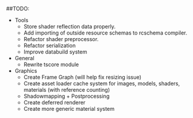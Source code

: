 ##TODO:

* Tools
	* Store shader reflection data properly.
	* Add importing of outside resource schemas to rcschema compiler.
	* Refactor shader preprocessor.
    * Refactor serialization
    * Improve databuild system
* General
    * Rewrite tscore module
* Graphics
    * Create Frame Graph (will help fix resizing issue)
    * Create asset loader cache system for images, models, shaders, materials (with reference counting)
    * Shadowmapping + Postprocessing
    * Create deferred renderer
    * Create more generic material system
